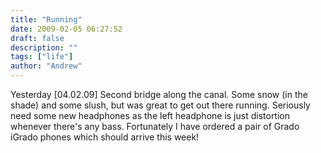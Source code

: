 ```yaml
---
title: "Running"
date: 2009-02-05 06:27:52
draft: false
description: ""
tags: ["life"]
author: "Andrew"
---
```


Yesterday \[04.02.09\] Second bridge along the canal. Some snow (in the shade) and some slush, but was great to get out there running. Seriously need some new headphones as the left headphone is just distortion whenever there's any bass. Fortunately I have ordered a pair of Grado iGrado phones which should arrive this week!
